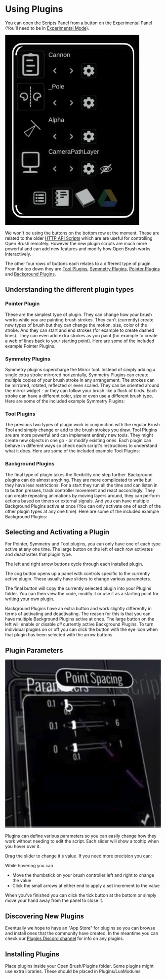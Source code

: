 # Using Plugins

You can open the Scripts Panel from a button on the Experimental Panel (You'll need to be in [Experimental Mode](../../user-guide/experimental-mode.md)).

![](<../../.gitbook/assets/image (1) (3).png>)

We won't be using the buttons on the bottom row at the moment. These are related to the older [HTTP API Scripts](../../user-guide/open-brush-api/) which are are useful for controlling Open Brush remotely. However the new plugin scripts are much more powerful and can add new features and modify how Open Brush works interactively.

The other four rows of buttons each relates to a different type of plugin. From the top down they are [Tool Plugins](using-plugins.md#tool-plugins), [Symmetry Plugins](using-plugins.md#symmetry-plugins), [Pointer Plugins](using-plugins.md#pointer-plugin) and [Background Plugins](using-plugins.md#background-plugins).&#x20;

## Understanding the different plugin types

### Pointer Plugin

These are the simplest type of plugin. They can change how your brush works while you are painting brush strokes. They can't (currently) create new types of brush but they can change the motion, size, color of the stroke. And they can start and end strokes (for example to create dashed lines). They can even add extra strokes as you paint (for example to create a web of lines back to your starting point). Here are some of the included example Pointer Plugins.

### Symmetry Plugins

Symmetry plugins supercharge the Mirror tool. Instead of simply adding a single extra stroke mirrored horizontally, Symmetry Plugins can create multiple copies of your brush stroke in any arrangement. The strokes can be mirrored, rotated, reflected or even scaled. They can be oriented around the mirror widget - or they can follow your brush like a flock of birds. Each stroke can have a different color, size or even use a different brush type. Here are some of the included example Symmetry Plugins:

### Tool Plugins

The previous two types of plugin work in conjunction with the regular Brush Tool and simply change or add to the brush strokes you draw. Tool Plugins are are more powerful and can implement entirely new tools. They might create new objects in one go - or modify existing ones. Each plugin can behave in different ways so check each script's instructions to understand what it does. Here are some of the included example Tool Plugins:

### Background Plugins

The final type of plugin takes the flexibility one step further. Background plugins can do almost anything. They are more complicated to write but they have less restrictions. For a start they run all the time and can listen in to button presses, track controller movement and react accordingly. They can create repeating animations by moving layers around, they can perform actions based on timers or external signals. And you can have multiple Background Plugins active at once (You can only activate one of each of the other plugin types at any one time). Here are some of the included example Background Plugins:

## Selecting and Activating a Plugin

For Pointer, Symmetry and Tool plugins, you can only have one of each type active at any one time. The large button on the left of each row activates and deactivates that plugin type.

The left and right arrow buttons cycle through each installed plugin.

The cog button opens up a panel with controls specific to the currently active plugin. These usually have sliders to change various parameters.

The final button will copy the currently selected plugin into your Plugins folder. You can then view the code, modify it or use it as a starting point for writing your own plugin.

Background Plugins have an extra button and work slightly differently in terms of activating and deactivating. The reason for this is that you can have multiple Background Plugins active at once. The large button on the left will enable or disable _all_ currently active Background Plugins. To turn individual plugins on or off you can click the button with the eye icon when that plugin has been selected with the arrow buttons.

## Plugin Parameters

&#x20;![](<../../.gitbook/assets/image (5).png>)

Plugins can define various parameters so you can easily change how they work without needing to edit the script. Each slider will show a tooltip when you hover over it.

Drag the slider to change it's value. If you need more precision you can:

While hovering you can&#x20;

* Move the thumbstick on your brush controller left and right to change the value
* Click the small arrows at either end to apply a set increment to the value

When you've finished you can click the tick button at the bottom or simply move your hand away from the panel to close it.

## Discovering New Plugins

Eventually we hope to have an "App Store" for plugins so you can browse and install ones that the community have created. In the meantime you can check our [Plugins Discord channel](https://discord.com/channels/783806589991780412/1054686775504797816) for info on any plugins.

## Installing Plugins

Place plugins inside your Open Brush/Plugins folder. Some plugins might use extra libraries. These should be placed in Plugins/LuaModules

